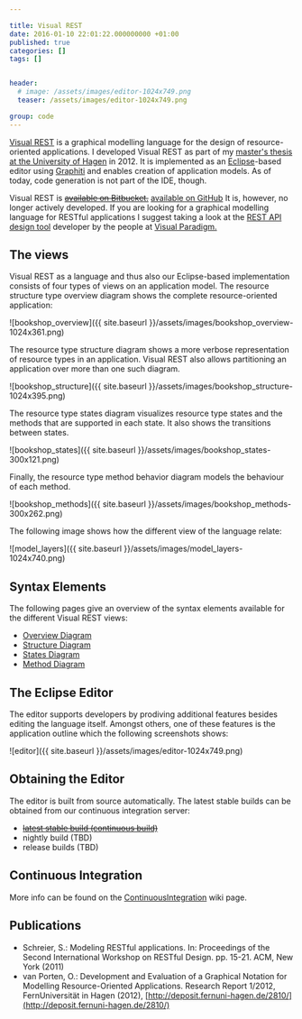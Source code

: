 ```yaml
---

title: Visual REST
date: 2016-01-10 22:01:22.000000000 +01:00
published: true
categories: []
tags: []


header: 
  # image: /assets/images/editor-1024x749.png
  teaser: /assets/images/editor-1024x749.png

group: code
---
```

[Visual REST](https://github.com/mcdeck/visualrest/wiki) is a graphical modelling language for the design of resource-oriented applications. I developed Visual REST as part of my [master's thesis at the University of Hagen](http://deposit.fernuni-hagen.de/2810/) in 2012. It is implemented as an [Eclipse](http://www.eclipse.org/)\-based editor using [Graphiti](http://www.eclipse.org/graphiti/) and enables creation of application models. As of today, code generation is not part of the IDE, though.

Visual REST is ~~[available on Bitbucket.](https://bitbucket.org/visualrest/visual-rest/wiki/Home)~~ [available on GitHub](https://github.com/mcdeck/visualrest) It is, however, no longer actively developed. If you are looking for a graphical modelling language for RESTful applications I suggest taking a look at the [REST API design tool](http://www.visual-paradigm.com/solution/rest-api-design-tool/) developer by the people at [Visual Paradigm.](http://www.visual-paradigm.com/)

The views
---------

Visual REST as a language and thus also our Eclipse-based implementation consists of four types of views on an application model. The resource structure type overview diagram shows the complete resource-oriented application:

![bookshop_overview]({{ site.baseurl }}/assets/images/bookshop_overview-1024x361.png)

The resource type structure diagram shows a more verbose representation of resource types in an application. Visual REST also allows partitioning an application over more than one such diagram.

![bookshop_structure]({{ site.baseurl }}/assets/images/bookshop_structure-1024x395.png)

The resource type states diagram visualizes resource type states and the methods that are supported in each state. It also shows the transitions between states.

![bookshop_states]({{ site.baseurl }}/assets/images/bookshop_states-300x121.png)

Finally, the resource type method behavior diagram models the behaviour of each method.

![bookshop_methods]({{ site.baseurl }}/assets/images/bookshop_methods-300x262.png)

The following image shows how the different view of the language relate:

![model_layers]({{ site.baseurl }}/assets/images/model_layers-1024x740.png)

Syntax Elements
---------------

The following pages give an overview of the syntax elements available for the different Visual REST views:

*   [Overview Diagram](https://bitbucket.org/visualrest/visual-rest/wiki/StructureOverviewSyntax)
*   [Structure Diagram](https://bitbucket.org/visualrest/visual-rest/wiki/StructureSyntax)
*   [States Diagram](https://bitbucket.org/visualrest/visual-rest/wiki/StatesSyntax)
*   [Method Diagram](https://bitbucket.org/visualrest/visual-rest/wiki/MethodSyntax)

The Eclipse Editor
------------------

The editor supports developers by prodiving additional features besides editing the language itself. Amongst others, one of these features is the application outline which the following screenshots shows:

![editor]({{ site.baseurl }}/assets/images/editor-1024x749.png)

Obtaining the Editor
--------------------

The editor is built from source automatically. The latest stable builds can be obtained from our continuous integration server:

*   ~~[latest stable build (continuous build)](http://ci.van-porten.de/job/VisualREST/lastSuccessfulBuild/artifact/src/de.van_porten.vrest.p2-repository/target/products/)~~
*   nightly build (TBD)
*   release builds (TBD)

Continuous Integration
----------------------

More info can be found on the [ContinuousIntegration](https://bitbucket.org/visualrest/visual-rest/wiki/ContinuousIntegration) wiki page.

Publications
------------

*   Schreier, S.: Modeling RESTful applications. In: Proceedings of the Second International Workshop on RESTful Design. pp. 15-21. ACM, New York (2011)
*   van Porten, O.: Development and Evaluation of a Graphical Notation for Modelling Resource-Oriented Applications. Research Report 1/2012, FernUniversität in Hagen (2012), [http://deposit.fernuni-hagen.de/2810/](http://deposit.fernuni-hagen.de/2810/)
